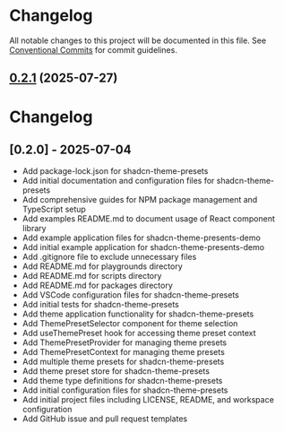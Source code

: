 # Changelog

All notable changes to this project will be documented in this file. See [Conventional Commits](https://conventionalcommits.org) for commit guidelines.

## [0.2.1](https://github.com/madooei/shadcn-theme-presets/compare/0.2.0...0.2.1) (2025-07-27)

# Changelog

## [0.2.0] - 2025-07-04

- Add package-lock.json for shadcn-theme-presets
- Add initial documentation and configuration files for shadcn-theme-presets
- Add comprehensive guides for NPM package management and TypeScript setup
- Add examples README.md to document usage of React component library
- Add example application files for shadcn-theme-presents-demo
- Add initial example application for shadcn-theme-presents-demo
- Add .gitignore file to exclude unnecessary files
- Add README.md for playgrounds directory
- Add README.md for scripts directory
- Add README.md for packages directory
- Add VSCode configuration files for shadcn-theme-presets
- Add initial tests for shadcn-theme-presets
- Add theme application functionality for shadcn-theme-presets
- Add ThemePresetSelector component for theme selection
- Add useThemePreset hook for accessing theme preset context
- Add ThemePresetProvider for managing theme presets
- Add ThemePresetContext for managing theme presets
- Add multiple theme presets for shadcn-theme-presets
- Add theme preset store for shadcn-theme-presets
- Add theme type definitions for shadcn-theme-presets
- Add initial configuration files for shadcn-theme-presets
- Add initial project files including LICENSE, README, and workspace configuration
- Add GitHub issue and pull request templates
